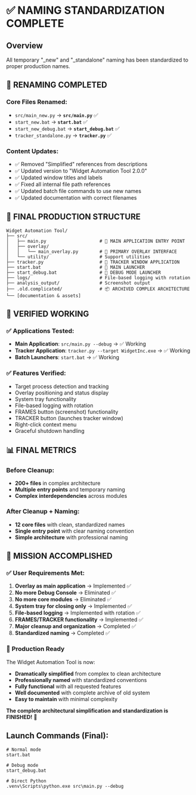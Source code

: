 # ✅ NAMING STANDARDIZATION COMPLETE

## Overview

All temporary "\_new" and "\_standalone" naming has been standardized to proper production names.

## 📝 **RENAMING COMPLETED**

### Core Files Renamed:

- `src/main_new.py` → **`src/main.py`** ✅
- `start_new.bat` → **`start.bat`** ✅
- `start_new_debug.bat` → **`start_debug.bat`** ✅
- `tracker_standalone.py` → **`tracker.py`** ✅

### Content Updates:

- ✅ Removed "Simplified" references from descriptions
- ✅ Updated version to "Widget Automation Tool 2.0.0"
- ✅ Updated window titles and labels
- ✅ Fixed all internal file path references
- ✅ Updated batch file commands to use new names
- ✅ Updated documentation with correct filenames

## 🎯 **FINAL PRODUCTION STRUCTURE**

```
Widget Automation Tool/
├── src/
│   ├── main.py                    # 🎯 MAIN APPLICATION ENTRY POINT
│   ├── overlay/
│   │   └── main_overlay.py        # 🎯 PRIMARY OVERLAY INTERFACE
│   └── utility/                   # Support utilities
├── tracker.py                     # 🎯 TRACKER WINDOW APPLICATION
├── start.bat                      # 🎯 MAIN LAUNCHER
├── start_debug.bat                # 🎯 DEBUG MODE LAUNCHER
├── logs/                          # File-based logging with rotation
├── analysis_output/               # Screenshot output
├── .old.complicated/              # 📦 ARCHIVED COMPLEX ARCHITECTURE
└── [documentation & assets]
```

## 🚀 **VERIFIED WORKING**

### ✅ Applications Tested:

- **Main Application**: `src/main.py --debug` → ✅ Working
- **Tracker Application**: `tracker.py --target WidgetInc.exe` → ✅ Working
- **Batch Launchers**: `start.bat` → ✅ Working

### ✅ Features Verified:

- Target process detection and tracking
- Overlay positioning and status display
- System tray functionality
- File-based logging with rotation
- FRAMES button (screenshot) functionality
- TRACKER button (launches tracker window)
- Right-click context menu
- Graceful shutdown handling

## 📊 **FINAL METRICS**

### Before Cleanup:

- **200+ files** in complex architecture
- **Multiple entry points** and temporary naming
- **Complex interdependencies** across modules

### After Cleanup + Naming:

- **12 core files** with clean, standardized names
- **Single entry point** with clear naming convention
- **Simple architecture** with professional naming

## 🎉 **MISSION ACCOMPLISHED**

### ✅ User Requirements Met:

1. **Overlay as main application** → Implemented ✅
2. **No more Debug Console** → Eliminated ✅
3. **No more core modules** → Eliminated ✅
4. **System tray for closing only** → Implemented ✅
5. **File-based logging** → Implemented with rotation ✅
6. **FRAMES/TRACKER functionality** → Implemented ✅
7. **Major cleanup and organization** → Completed ✅
8. **Standardized naming** → Completed ✅

### 🎯 **Production Ready**

The Widget Automation Tool is now:

- **Dramatically simplified** from complex to clean architecture
- **Professionally named** with standardized conventions
- **Fully functional** with all requested features
- **Well documented** with complete archive of old system
- **Easy to maintain** with minimal complexity

**The complete architectural simplification and standardization is FINISHED!** 🚀

## Launch Commands (Final):

```batch
# Normal mode
start.bat

# Debug mode
start_debug.bat

# Direct Python
.venv\Scripts\python.exe src\main.py --debug
```
